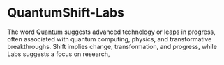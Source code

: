 # QuantumShift-Labs
The word Quantum suggests advanced technology or leaps in progress, often associated with quantum computing, physics, and transformative breakthroughs. Shift implies change, transformation, and progress, while Labs suggests a focus on research, 
